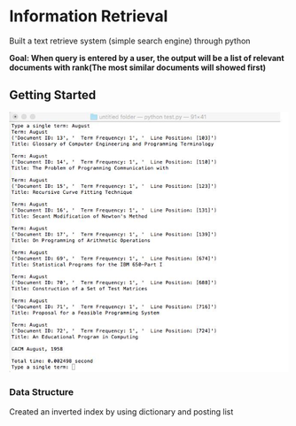 # Information Retrieval

Built a text retrieve system (simple search engine) through python 

**Goal:  When query is entered by a user, the output will be a list of relevant documents with rank(The most similar documents will showed first)**


## Getting Started





![alt text](https://github.com/wing9413/Python_InformationRetrieval/blob/master/Pictures/result.png)


### Data Structure

Created an inverted index by using dictionary and posting list





